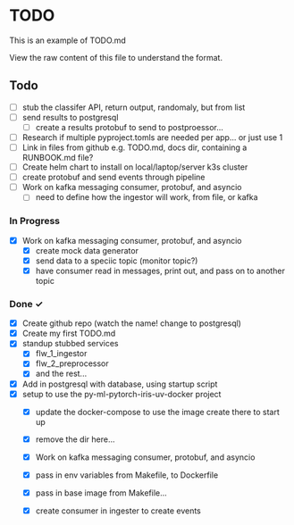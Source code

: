 # TODO

This is an example of TODO.md

View the raw content of this file to understand the format.

## Todo

- [ ] stub the classifer API, return output, randomaly, but from list
- [ ] send results to postgresql
  - [ ] create a results protobuf to send to postproessor...
- [ ] Research if multiple pyproject.tomls are needed per app... or just use 1
- [ ] Link in files from github e.g. TODO.md, docs dir, containing a RUNBOOK.md file?
- [ ] Create helm chart to install on local/laptop/server k3s cluster
- [ ] create protobuf and send events through pipeline
- [ ] Work on kafka messaging consumer, protobuf, and asyncio
  - [ ] need to define how the ingestor will work, from file, or kafka

### In Progress

- [x] Work on kafka messaging consumer, protobuf, and asyncio
  - [x] create mock data generator
  - [x] send data to a speciic topic (monitor topic?)
  - [x] have consumer read in messages, print out, and pass on to another topic

### Done ✓

- [x] Create github repo (watch the name! change to postgresql)
- [x] Create my first TODO.md
- [x] standup stubbed services
  - [x] flw_1_ingestor
  - [x] flw_2_preprocessor
  - [x] and the rest...
- [x] Add in postgresql with database, using startup script
- [x] setup to use the py-ml-pytorch-iris-uv-docker project
  - [x] update the docker-compose to use the image create there to start up
  - [x] remove the dir here...
  - [x] Work on kafka messaging consumer, protobuf, and asyncio
  - [x] pass in env variables from Makefile, to Dockerfile
  - [x] pass in base image from Makefile...
  - [x] create consumer in ingester to create events
  